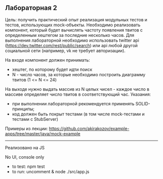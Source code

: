## Лабораторная 2
Цель: получить практический опыт реализация модульных тестов и тестов, использующих
mock-объекты.
Необходимо реализовать компонент, который будет вычислять частоту появления твитов с
определенным хештегом за последние несколько часов. Для выполнения лабораторной
необходимо использовать twitter api (https://dev.twitter.com/rest/public/search) или api любой
другой социальной сети (например, vk не требует авторизации).

На входе компонент должен принимать:
- хештег, по которому будет идти поиск
- N - число часов, за которые необходимо построить диаграмму твитов (1 <= N <= 24)

На выходе нужно выдать массив из N целых чисел - каждое число в массиве определяет число
твитов в соответствующий час.
Указания:
- при выполнении лабораторной рекомендуется применять SOLID-принципы;
- код должен быть покрыт тестами (в том числе mock-тестами и тестами с StubServer)


Примеры из лекции:
https://github.com/akirakozov/example-apps/tree/master/java/mock-example

---

Реализовано на JS

No UI, console only

- to test: npm test
- to run: uncomment & node ./src/app.js